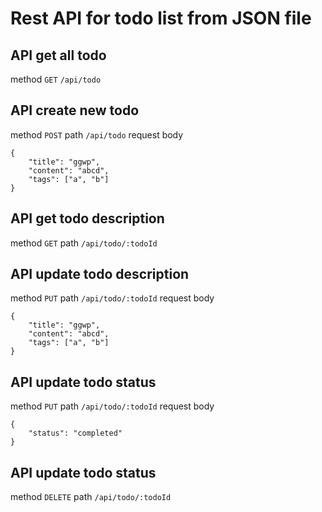 
# Rest API for todo list from JSON file

## API get all todo
method `GET`
`/api/todo`

## API create new todo
method `POST`
path `/api/todo`
request body
```
{
	"title": "ggwp",
	"content": "abcd",
	"tags": ["a", "b"]
}
```

## API get todo description
method `GET`
path `/api/todo/:todoId`

## API update todo description
method `PUT`
path `/api/todo/:todoId`
request body
```
{
	"title": "ggwp",
	"content": "abcd",
	"tags": ["a", "b"]
}
```

## API update todo status
method `PUT`
path `/api/todo/:todoId`
request body
```
{
	"status": "completed"
}
```

## API update todo status
method `DELETE`
path `/api/todo/:todoId`